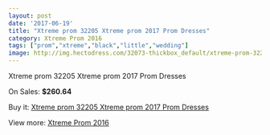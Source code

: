 ```yaml
---
layout: post
date: '2017-06-19'
title: "Xtreme prom 32205 Xtreme prom 2017 Prom Dresses"
category: Xtreme Prom 2016
tags: ["prom","xtreme","black","little","wedding"]
image: http://img.hectodress.com/32073-thickbox_default/xtreme-prom-32205-xtreme-prom-2012-prom-dresses.jpg
---
```

Xtreme prom 32205 Xtreme prom 2017 Prom Dresses

On Sales: **$260.64**
<a href="https://www.hectodress.com/xtreme-prom-2013/14602-xtreme-prom-32205-xtreme-prom-2012-prom-dresses.html"><amp-img layout="responsive" width="600" height="600" src="//img.hectodress.com/32073-thickbox_default/xtreme-prom-32205-xtreme-prom-2012-prom-dresses.jpg" alt="Xtreme prom 32205 Xtreme prom 2017 Prom Dresses 0" /></a>

Buy it: [Xtreme prom 32205 Xtreme prom 2017 Prom Dresses](https://www.hectodress.com/xtreme-prom-2013/14602-xtreme-prom-32205-xtreme-prom-2012-prom-dresses.html "Xtreme prom 32205 Xtreme prom 2017 Prom Dresses")

View more: [Xtreme Prom 2016](https://www.hectodress.com/262-xtreme-prom-2013 "Xtreme Prom 2016")